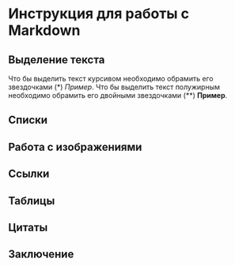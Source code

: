 #  Инструкция для работы с Markdown

## Выделение текста
Что бы выделить текст курсивом необходимо обрамить его звездочками (*) *Пример*.
Что бы выделить текст полужирным необходимо обрамить его двойными звездочками (**) **Пример**.

## Списки

## Работа с изображениями

## Ссылки

## Таблицы

## Цитаты

## Заключение